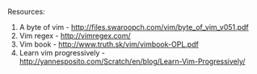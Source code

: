 Resources:

1. A byte of vim - http://files.swaroopch.com/vim/byte_of_vim_v051.pdf
2. Vim regex - http://vimregex.com/
3. Vim book - http://www.truth.sk/vim/vimbook-OPL.pdf
4. Learn vim progressively - http://yannesposito.com/Scratch/en/blog/Learn-Vim-Progressively/
